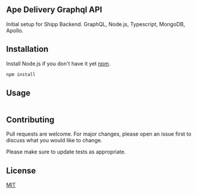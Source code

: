 ## Ape Delivery Graphql API

Initial setup for Shipp Backend. GraphQL, Node.js, Typescript, MongoDB, Apollo.

## Installation

Install Node.js if you don't have it yet [npm](https://nodejs.org/es/download/).

```bash
npm install
```

## Usage

```javascript
```

## Contributing
Pull requests are welcome. For major changes, please open an issue first to discuss what you would like to change.

Please make sure to update tests as appropriate.

## License
[MIT](https://choosealicense.com/licenses/mit/)
